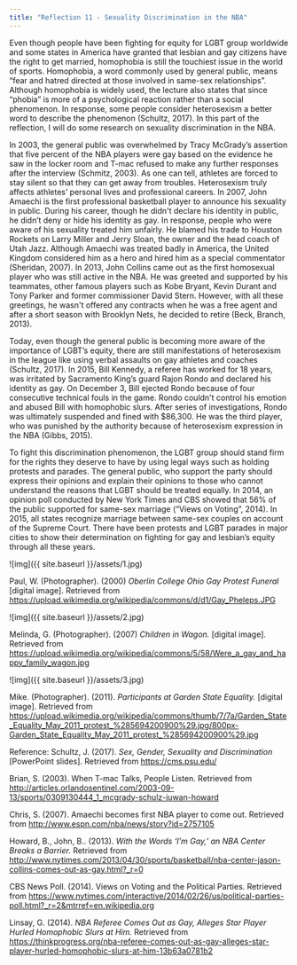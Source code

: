 ```yaml
---
title: "Reflection 11 - Sexuality Discrimination in the NBA"
---
```


Even though people have been fighting for equity for LGBT group worldwide and some states in America have granted that lesbian and gay citizens have the right to get married, homophobia is still the touchiest issue in the world of sports. Homophobia, a word commonly used by general public, means “fear and hatred directed at those involved in same-sex relationships”. Although homophobia is widely used, the lecture also states that since “phobia” is more of a psychological reaction rather than a social phenomenon. In response, some people consider heterosexism a better word to describe the phenomenon (Schultz, 2017). In this part of the reflection, I will do some research on sexuality discrimination in the NBA.

In 2003, the general public was overwhelmed by Tracy McGrady’s assertion that five percent of the NBA players were gay based on the evidence he saw in the locker room and T-mac refused to make any further responses after the interview (Schmitz, 2003). As one can tell, athletes are forced to stay silent so that they can get away from troubles. Heterosexism truly affects athletes’ personal lives and professional careers. In 2007, John Amaechi is the first professional basketball player to announce his sexuality in public. During his career, though he didn't declare his identity in public, he didn’t deny or hide his identity as gay. In response, people who were aware of his sexuality treated him unfairly. He blamed his trade to Houston Rockets on Larry Miller and Jerry Sloan, the owner and the head coach of Utah Jazz. Although Amaechi was treated badly in America, the United Kingdom considered him as a hero and hired him as a special commentator (Sheridan, 2007).  In 2013, John Collins came out as the first homosexual player who was still active in the NBA. He was greeted and supported by his teammates, other famous players such as Kobe Bryant, Kevin Durant and Tony Parker and former commissioner David Stern. However, with all these greetings, he wasn't offered any contracts when he was a free agent and after a short season with Brooklyn Nets, he decided to retire (Beck, Branch, 2013).

Today, even though the general public is becoming more aware of the importance of LGBT’s equity, there are still manifestations of heterosexism in the league like using verbal assaults on gay athletes and coaches (Schultz, 2017). In 2015, Bill Kennedy, a referee has worked for 18 years, was irritated by Sacramento King’s guard Rajon Rondo and declared his identity as gay. On December 3, Bill ejected Rondo because of four consecutive technical fouls in the game. Rondo couldn't control his emotion and abused Bill with homophobic slurs. After series of investigations, Rondo was ultimately suspended and fined with $86,300. He was the third player, who was punished by the authority because of heterosexism expression in the NBA (Gibbs, 2015).

To fight this discrimination phenomenon, the LGBT group should stand firm for the rights they deserve to have by using legal ways such as holding protests and parades. The general public, who support the party should express their opinions and explain their opinions to those who cannot understand the reasons that LGBT should be treated equally. In 2014, an opinion poll conducted by New York Times and CBS showed that 56% of the public supported for same-sex marriage (“Views on Voting”, 2014). In 2015, all states recognize marriage between same-sex couples on account of the Supreme Court. There have been protests and LGBT parades in major cities to show their determination on fighting for gay and lesbian’s equity through all these years.

![img]({{ site.baseurl }}/assets/1.jpg)

Paul, W. (Photographer). (2000) _Oberlin College Ohio Gay Protest Funeral_ [digital image]. Retrieved from https://upload.wikimedia.org/wikipedia/commons/d/d1/Gay_Pheleps.JPG

![img]({{ site.baseurl }}/assets/2.jpg)

Melinda, G. (Photographer). (2007) _Children in Wagon._ [digital image]. Retrieved from https://upload.wikimedia.org/wikipedia/commons/5/58/Were_a_gay_and_happy_family_wagon.jpg

![img]({{ site.baseurl }}/assets/3.jpg)

Mike. (Photographer). (2011). _Participants at Garden State Equality._ [digital image]. Retrieved from https://upload.wikimedia.org/wikipedia/commons/thumb/7/7a/Garden_State_Equality_May_2011_protest_%285694200900%29.jpg/800px-Garden_State_Equality_May_2011_protest_%285694200900%29.jpg








Reference:
Schultz, J. (2017). _Sex, Gender, Sexuality and Discrimination_ [PowerPoint slides]. Retrieved from https://cms.psu.edu/

Brian, S. (2003). When T-mac Talks, People Listen. Retrieved from http://articles.orlandosentinel.com/2003-09-13/sports/0309130444_1_mcgrady-schulz-juwan-howard

Chris, S. (2007). Amaechi becomes first NBA player to come out. Retrieved from http://www.espn.com/nba/news/story?id=2757105

Howard, B., John, B.. (2013). _With the Words ‘I’m Gay,’ an NBA Center Breaks a Barrier._ Retrieved from http://www.nytimes.com/2013/04/30/sports/basketball/nba-center-jason-collins-comes-out-as-gay.html?_r=0

CBS News Poll. (2014). Views on Voting and the Political Parties. Retrieved from https://www.nytimes.com/interactive/2014/02/26/us/political-parties-poll.html?_r=2&mtrref=en.wikipedia.org

Linsay, G. (2014). _NBA Referee Comes Out as Gay, Alleges Star Player Hurled Homophobic Slurs at Him._ Retrieved from https://thinkprogress.org/nba-referee-comes-out-as-gay-alleges-star-player-hurled-homophobic-slurs-at-him-13b63a0781b2
